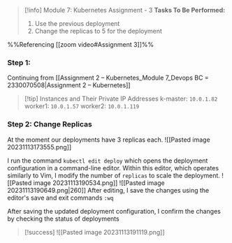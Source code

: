 > [!info] Module 7: Kubernetes Assignment - 3
> **Tasks To Be Performed:** 
> 1. Use the previous deployment 
> 2. Change the replicas to 5 for the deployment

%%Referencing [[zoom video#Assignment 3]]%%

### Step 1:
Continuing from [[Assignment 2 – Kubernetes_Module 7_Devops BC = 2330070508|Assignment 2 – Kubernetes]]

> [!tip] Instances and Their Private IP Addresses
> k-master: `10.0.1.82`
> worker1: `10.0.1.57`
> worker2: `10.0.1.119`
> 

### Step 2: Change Replicas
At the moment our deployments have 3 replicas each. 
![[Pasted image 20231113173555.png]]
   
I run the command `kubectl edit deploy` which opens the deployment configuration in a command-line editor. Within this editor, which operates similarly to Vim, I modify the number of `replicas` to scale the deployment.
![[Pasted image 20231113190534.png]]
![[Pasted image 20231113190649.png|260]]
After editing, I save the changes using the editor's save and exit commands `:wq`

After saving the updated deployment configuration, I confirm the changes by checking the status of deployments 

> [!success]
> ![[Pasted image 20231113191119.png]]